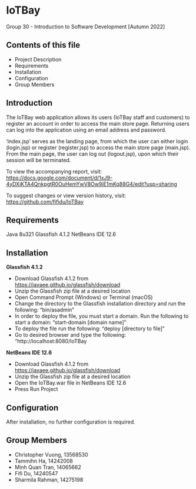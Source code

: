 # IoTBay
Group 30 - Introduction to Software Development [Autumn 2022]

Contents of this file
------------------------------------------
* Project Description
* Requirements
* Installation
* Configuration
* Group Members

Introduction
------------------------------------------
The IoTBay web application allows its users (IoTBay staff and customers) to register an account in order to access the main store page. Returning users can log into the application using an email address and password.

‘index.jsp’ serves as the landing page, from which the user can either login (login.jsp) or register (register.jsp) to access the main store page (main.jsp). From the main page, the user can log out (logout.jsp), upon which their session will be terminated.

To view the accompanying report, visit: https://docs.google.com/document/d/1xJ9-4yDXiKTA4QnkpgtR0OuHemYwV8Ow9jE1mKq88G4/edit?usp=sharing

To suggest changes or view version history, visit: https://github.com/fifidu/IoTBay

Requirements
------------------------------------------
Java 8u321
Glassfish 4.1.2
NetBeans IDE 12.6

Installation
------------------------------------------
**Glassfish 4.1.2**
* Download Glassfish 4.1.2 from https://javaee.github.io/glassfish/download
* Unzip the Glassfish zip file at a desired location
* Open Command Prompt (Windows) or Terminal (macOS) 
* Change the directory to the Glassfish installation directory and run the following: “bin/asadmin”
* In order to deploy the file, you must start a domain. Run the following to start a domain: “start-domain [domain name]”
* To deploy the file run the following: “deploy [directory to file]”
* Go to desired browser and type the following: “http://localhost:8080/IoTBay

**NetBeans IDE 12.6**
* Download Glassfish 4.1.2 from https://javaee.github.io/glassfish/download
* Unzip the Glassfish zip file at a desired location
* Open the IoTBay.war file in NetBeans IDE 12.6
* Press Run Project


Configuration
------------------------------------------
After installation, no further configuration is required.

Group Members
------------------------------------------
* Christopher Vuong, 13568530
* Tammihn Ha, 14242008
* Minh Quan Tran, 14065662
* Fifi Du, 14240547
* Sharmila Rahman, 14275198
